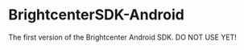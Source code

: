 BrightcenterSDK-Android
=======================
The first version of the Brightcenter Android SDK. DO NOT USE YET!
